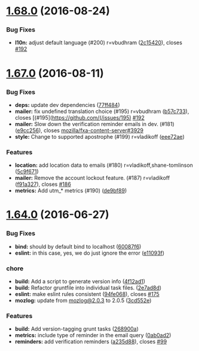 <a name="1.68.0"></a>
# [1.68.0](https://github.com/mozilla/fxa-auth-mailer/compare/v1.67.0...v1.68.0) (2016-08-24)


### Bug Fixes

* **l10n:** adjust default language (#200) r=vbudhram ([2c15420](https://github.com/mozilla/fxa-auth-mailer/commit/2c15420)), closes [#192](https://github.com/mozilla/fxa-auth-mailer/issues/192)



<a name="1.67.0"></a>
# [1.67.0](https://github.com/mozilla/fxa-auth-mailer/compare/v1.64.0...v1.67.0) (2016-08-11)


### Bug Fixes

* **deps:** update dev dependencies ([77ff484](https://github.com/mozilla/fxa-auth-mailer/commit/77ff484))
* **mailer:** fix undefined translation choice (#195) r=vbudhram ([b57c733](https://github.com/mozilla/fxa-auth-mailer/commit/b57c733)), closes [(#195](https://github.com/(/issues/195) [#192](https://github.com/mozilla/fxa-auth-mailer/issues/192)
* **mailer:** Slow down the verification reminder emails in dev. (#181) ([e9cc256](https://github.com/mozilla/fxa-auth-mailer/commit/e9cc256)), closes [mozilla/fxa-content-server#3929](https://github.com/mozilla/fxa-content-server/issues/3929)
* **style:** Change to supported apostrophe (#199) r=vladikoff ([eee72ae](https://github.com/mozilla/fxa-auth-mailer/commit/eee72ae))

### Features

* **location:** add location data to emails (#180) r=vladikoff,shane-tomlinson ([5c9f671](https://github.com/mozilla/fxa-auth-mailer/commit/5c9f671))
* **mailer:** Remove the account lockout feature. (#187) r=vladikoff ([f91a327](https://github.com/mozilla/fxa-auth-mailer/commit/f91a327)), closes [#186](https://github.com/mozilla/fxa-auth-mailer/issues/186)
* **metrics:** Add utm_* metrics (#190) ([de9bf89](https://github.com/mozilla/fxa-auth-mailer/commit/de9bf89))



<a name="1.64.0"></a>
# [1.64.0](https://github.com/mozilla/fxa-auth-mailer/compare/v1.63.0...v1.64.0) (2016-06-27)


### Bug Fixes

* **bind:** should by default bind to localhost ([60087f6](https://github.com/mozilla/fxa-auth-mailer/commit/60087f6))
* **eslint:** in this case, yes, we do just ignore the error ([e11093f](https://github.com/mozilla/fxa-auth-mailer/commit/e11093f))

### chore

* **build:** Add a script to generate version info ([4f12ad1](https://github.com/mozilla/fxa-auth-mailer/commit/4f12ad1))
* **build:** Refactor gruntfile into individual task files. ([2e7ad8d](https://github.com/mozilla/fxa-auth-mailer/commit/2e7ad8d))
* **eslint:** make eslint rules consistent ([94fe068](https://github.com/mozilla/fxa-auth-mailer/commit/94fe068)), closes [#175](https://github.com/mozilla/fxa-auth-mailer/issues/175)
* **mozlog:** update from mozlog@2.0.3 to 2.0.5 ([3cd552e](https://github.com/mozilla/fxa-auth-mailer/commit/3cd552e))

### Features

* **build:** Add version-tagging grunt tasks ([268900a](https://github.com/mozilla/fxa-auth-mailer/commit/268900a))
* **metrics:** include type of reminder in the email query ([0ab0ad2](https://github.com/mozilla/fxa-auth-mailer/commit/0ab0ad2))
* **reminders:** add verification reminders ([a235d88](https://github.com/mozilla/fxa-auth-mailer/commit/a235d88)), closes [#99](https://github.com/mozilla/fxa-auth-mailer/issues/99)



